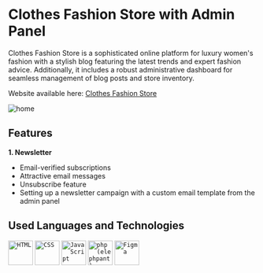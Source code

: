 # Clothes Fashion Store with Admin Panel

Clothes Fashion Store is a sophisticated online platform for luxury women's fashion with a stylish blog featuring the latest trends and expert fashion advice. Additionally, it includes a robust administrative dashboard for seamless management of blog posts and store inventory.

Website available here: [ Clothes Fashion Store](https://clothes-ecommerce.com.pl/)

![home](https://github.com/user-attachments/assets/9e495870-a4cb-459e-9d17-141bdfec2bd7)

## Features

**1. Newsletter**

- Email-verified subscriptions
- Attractive email messages
- Unsubscribe feature
- Setting up a newsletter campaign with a custom email template from the admin panel

<!-- **2. Blog**

- Overviewing newest, most popular and featured articles. 
- Displaying articles grid with pagination.
- Displaying articles by category.
- Search for articles by keywords in titles.
- Search for articles by keywords in titles.
- Commenting articles and comment management (edit, like, delete). -->

<!-- **3. Admin Panel** -->

<!-- - Adding, editing and removing users.
- Adding, editing and removing categories.
- Adding, editing and removing articles. Handy WYSIWYG editor helps with creating and editing articles content. -->

## Used Languages and Technologies

<div>
	<code><img width="50" src="https://user-images.githubusercontent.com/25181517/192158954-f88b5814-d510-4564-b285-dff7d6400dad.png" alt="HTML" title="HTML"/></code>
	<code><img width="50" src="https://user-images.githubusercontent.com/25181517/183898674-75a4a1b1-f960-4ea9-abcb-637170a00a75.png" alt="CSS" title="CSS"/></code>
	<code><img width="50" src="https://user-images.githubusercontent.com/25181517/117447155-6a868a00-af3d-11eb-9cfe-245df15c9f3f.png" alt="JavaScript" title="JavaScript"/></code>
	<code><img width="50" src="https://github.com/marwin1991/profile-technology-icons/assets/76662862/dbbc299a-8356-45e4-9d2e-a6c21b4569cf" alt="php (elephpant)" title="php (elephpant)"/></code>
  <code><img width="50" src="https://user-images.githubusercontent.com/25181517/189715289-df3ee512-6eca-463f-a0f4-c10d94a06b2f.png" alt="Figma" title="Figma"/></code>
</div>

<!-- ## Screenshots

**Signup page**

![signup](https://github.com/user-attachments/assets/985fc042-deec-4709-9e67-8a0c02da8d40)

**User profile page**

![profile](https://github.com/user-attachments/assets/c1516f02-e6d3-4513-ab38-51b533a4394a)

**Home articles overview**

![homepage-overview](https://github.com/user-attachments/assets/2615ef0a-3488-42eb-a5a8-f0b7e2d90fb2)

**Article page**

![article](https://github.com/user-attachments/assets/bf82c882-5d15-4b10-b746-1a95e5404cd6)

**Admin dashboard**

![admin1](https://github.com/Szymon-Levy/Selestine/assets/94991990/3487e25b-ad22-43ad-bcb3-56eb5b7f1d29)

**Admin adding articles**

![admin-article](https://github.com/user-attachments/assets/686d1779-e7ad-4b61-bed4-94d7b5e56c90) -->